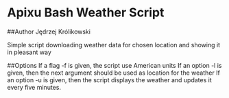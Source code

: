 Apixu Bash Weather Script
========

##Author
Jędrzej Królikowski

Simple script downloading weather data for chosen location and showing it in pleasant way

##Options
If a flag -f is given, the script use American units
If an option -l is given, then the next argument should be used as location for the weather
If an option -u is given, then the script displays the weather and updates it every five minutes.

